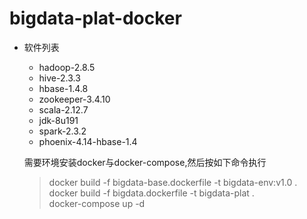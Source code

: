 # bigdata-plat-docker

- 软件列表
  - hadoop-2.8.5
  - hive-2.3.3
  - hbase-1.4.8
  - zookeeper-3.4.10
  - scala-2.12.7
  - jdk-8u191
  - spark-2.3.2
  - phoenix-4.14-hbase-1.4
  
  需要环境安装docker与docker-compose,然后按如下命令执行
  
  >docker build -f bigdata-base.dockerfile -t bigdata-env:v1.0 .<br>
   docker build -f bigdata.dockerfile -t bigdata-plat .<br>
   docker-compose up -d
